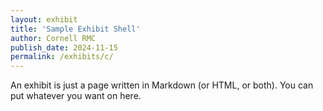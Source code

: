 ```yaml
---
layout: exhibit
title: 'Sample Exhibit Shell'
author: Cornell RMC
publish_date: 2024-11-15
permalink: /exhibits/c/
---
```

<html>
  <head>
    <meta charset="UTF-8" />
    <script src="https://code.jquery.com/jquery-3.7.1.min.js"></script>
  </head>
  <body>
    <script type="text/javascript">
      $("[data-audio-url]").each(
        function(){
          $(this).on('click', function() {
              var mp3Url = $(this).attr('data-audio-url');
              var a = new Audio(mp3Url);
              a.play();
          });
      }
  );
  <span data-audio-url="mp3_file_1.mp3">Text1</span>
  <span data-audio-url="mp3_file_2.mp3">Text2</span>
  <span data-audio-url="mp3_file_3.mp3">Text3</span>
    </script>

  </body>
</html>

An exhibit is just a page written in Markdown (or HTML, or both). You can put whatever you want on here.
